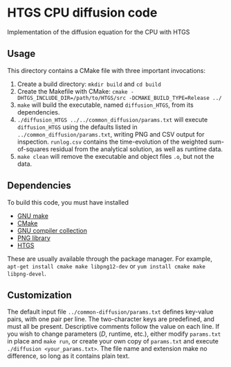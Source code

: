 # HTGS CPU diffusion code

Implementation of the diffusion equation for the CPU with HTGS

## Usage

This directory contains a CMake file  with three important invocations:
1. Create a build directory: `mkdir build` and `cd build`
2. Create the Makefile with CMake:
   `cmake -DHTGS_INCLUDE_DIR=/path/to/HTGS/src -DCMAKE_BUILD_TYPE=Release ../`
3. `make` will build the executable, named `diffusion_HTGS`,
   from its dependencies.
4. `./diffusion_HTGS ../../common_diffusion/params.txt` will execute
   `diffusion_HTGS` using the defaults listed in
   `../common_diffusion/params.txt`, writing PNG and CSV output for
   inspection. `runlog.csv` contains the time-evolution of the weighted
   sum-of-squares residual from the analytical solution, as well as
   runtime data.
5. `make clean` will remove the executable and object files `.o`,
   but not the data.

## Dependencies

To build this code, you must have installed
 * [GNU make][_make]
 * [CMake][_cmake]
 * [GNU compiler collection][_gcc]
 * [PNG library][_png]
 * [HTGS][_htgs]

These are usually available through the package manager. For example,
`apt-get install cmake make libpng12-dev` or `yum install cmake make
libpng-devel`.

## Customization

The default input file `../common-diffusion/params.txt` defines
key-value pairs, with one pair per line. The two-character keys are
predefined, and must all be present. Descriptive comments follow the
value on each line. If you wish to change parameters (*D*, runtime, etc.),
either modify `params.txt` in place and `make run`, or create your own
copy of `params.txt` and execute `./diffusion <your_params.txt>`. The
file name and extension make no difference, so long as it contains plain
text.

<!-- References -->

[_make]: https://www.gnu.org/software/make/
[_cmake]: https://cmake.org/download/
[_gcc]:  https://gcc.gnu.org
[_png]:  http://www.libpng.org/pub/png/libpng.html
[_htgs]: https://github.com/usnistgov/htgs
